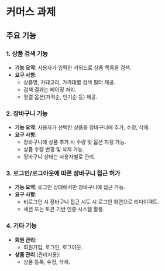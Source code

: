 # 커머스 과제

## 주요 기능

### 1. 상품 검색 기능
- **기능 요약**: 사용자가 입력한 키워드로 상품 목록을 검색.
- **요구 사항**:
  - 상품명, 카테고리, 가격대별 검색 필터 제공.
  - 검색 결과는 페이징 처리.
  - 정렬 옵션(가격순, 인기순 등) 제공.

### 2. 장바구니 기능
- **기능 요약**: 사용자가 선택한 상품을 장바구니에 추가, 수정, 삭제.
- **요구 사항**:
  - 장바구니에 상품 추가 시 수량 및 옵션 지정 가능.
  - 상품 수량 변경 및 삭제 가능.
  - 장바구니 상태는 사용자별로 관리.

### 3. 로그인/로그아웃에 따른 장바구니 접근 허가
- **기능 요약**: 로그인 상태에서만 장바구니에 접근 가능.
- **요구 사항**:
  - 비로그인 시 장바구니 접근 시도 시 로그인 화면으로 리다이렉트.
  - 세션 또는 토큰 기반 인증 시스템 활용.

### 4. 기타 기능
- **회원 관리**:
  - 회원가입, 로그인, 로그아웃.
- **상품 관리** (관리자용):
  - 상품 등록, 수정, 삭제.
